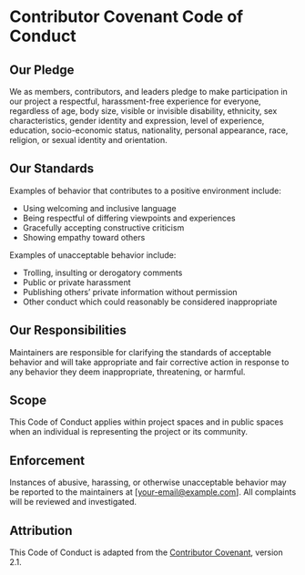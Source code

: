 ﻿# Contributor Covenant Code of Conduct

## Our Pledge

We as members, contributors, and leaders pledge to make participation in our project a respectful, harassment-free experience for everyone, regardless of age, body size, visible or invisible disability, ethnicity, sex characteristics, gender identity and expression, level of experience, education, socio-economic status, nationality, personal appearance, race, religion, or sexual identity and orientation.

## Our Standards

Examples of behavior that contributes to a positive environment include:

- Using welcoming and inclusive language
- Being respectful of differing viewpoints and experiences
- Gracefully accepting constructive criticism
- Showing empathy toward others

Examples of unacceptable behavior include:

- Trolling, insulting or derogatory comments
- Public or private harassment
- Publishing others’ private information without permission
- Other conduct which could reasonably be considered inappropriate

## Our Responsibilities

Maintainers are responsible for clarifying the standards of acceptable behavior and will take appropriate and fair corrective action in response to any behavior they deem inappropriate, threatening, or harmful.

## Scope

This Code of Conduct applies within project spaces and in public spaces when an individual is representing the project or its community.

## Enforcement

Instances of abusive, harassing, or otherwise unacceptable behavior may be reported to the maintainers at [your-email@example.com]. All complaints will be reviewed and investigated.

## Attribution

This Code of Conduct is adapted from the [Contributor Covenant](https://www.contributor-covenant.org), version 2.1.

